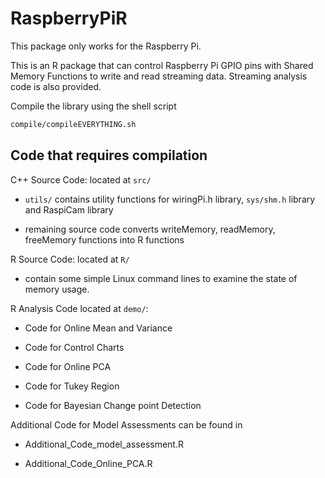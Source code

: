 # RaspberryPiR

This package only works for the Raspberry Pi.

This is an R package that can control Raspberry Pi GPIO pins with Shared
Memory Functions to write and read streaming data. Streaming analysis
code is also provided.

Compile the library using the shell script

``` bash
compile/compileEVERYTHING.sh
```

## Code that requires compilation

C++ Source Code: located at `src/`

-   `utils/` contains utility functions for wiringPi.h library, `sys/shm.h`
    library and RaspiCam library

-   remaining source code converts writeMemory, readMemory, freeMemory
    functions into R functions

R Source Code: located at `R/`

-   contain some simple Linux command lines to examine the state of
    memory usage.

R Analysis Code located at `demo/`:

-   Code for Online Mean and Variance

-   Code for Control Charts

-   Code for Online PCA

-   Code for Tukey Region

-   Code for Bayesian Change point Detection

Additional Code for Model Assessments can be found in

-   Additional_Code_model_assessment.R

-   Additional_Code_Online_PCA.R
